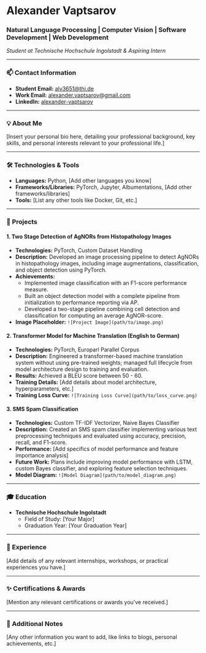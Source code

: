 # Alexander Vaptsarov

### Natural Language Processing | Computer Vision | Software Development | Web Development
_Student at Technische Hochschule Ingolstadt & Aspiring Intern_

---

### 📫 Contact Information
- **Student Email:** [alv3651@thi.de](mailto:alv3651@thi.de)
- **Work Email:** [alexander.vaptsarov@gmail.com](mailto:alexander.vaptsarov@gmail.com)
- **LinkedIn:** [alexander-vaptsarov](https://www.linkedin.com/in/alexander-vaptsarov/)

---

### 💡 About Me
\[Insert your personal bio here, detailing your professional background, key skills, and personal interests relevant to your professional life.\]

---

### 🛠️ Technologies & Tools
- **Languages:** Python, [Add other languages you know]
- **Frameworks/Libraries:** PyTorch, Jupyter, Albumentations, [Add other frameworks/libraries]
- **Tools:** [List any other tools like Docker, Git, etc.]

---

### 🌟 Projects

#### 1. Two Stage Detection of AgNORs from Histopathology Images
- **Technologies:** PyTorch, Custom Dataset Handling
- **Description:** Developed an image processing pipeline to detect AgNORs in histopathology images, including image augmentations, classification, and object detection using PyTorch.
- **Achievements:** 
  - Implemented image classification with an F1-score performance measure.
  - Built an object detection model with a complete pipeline from initialization to performance reporting via AP.
  - Developed a two-stage pipeline combining cell detection and classification for computing an average AgNOR-score.
- **Image Placeholder:** `![Project Image](path/to/image.png)`

#### 2. Transformer Model for Machine Translation (English to German)
- **Technologies:** PyTorch, Europarl Parallel Corpus
- **Description:** Engineered a transformer-based machine translation system without using pre-trained weights; managed full lifecycle from model architecture design to training and evaluation.
- **Results:** Achieved a BLEU score between 50 - 60.
- **Training Details:** [Add details about model architecture, hyperparameters, etc.]
- **Training Loss Curve:** `![Training Loss Curve](path/to/loss_curve.png)`

#### 3. SMS Spam Classification
- **Technologies:** Custom TF-IDF Vectorizer, Naive Bayes Classifier
- **Description:** Created an SMS spam classifier implementing various text preprocessing techniques and evaluated using accuracy, precision, recall, and F1-score.
- **Performance:** [Add specifics of model performance and feature importance analysis]
- **Future Work:** Plans include improving model performance with LSTM, custom Bayes classifier, and exploring feature selection techniques.
- **Model Diagram:** `![Model Diagram](path/to/model_diagram.png)`

---

### 🎓 Education
- **Technische Hochschule Ingolstadt**
  - Field of Study: [Your Major]
  - Graduation Year: [Your Graduation Year]

---

### 📄 Experience
\[Add details of any relevant internships, workshops, or practical experiences you have.\]

---

### ✨ Certifications & Awards
\[Mention any relevant certifications or awards you've received.\]

---

### 📜 Additional Notes
\[Any other information you want to add, like links to blogs, personal achievements, etc.\]
